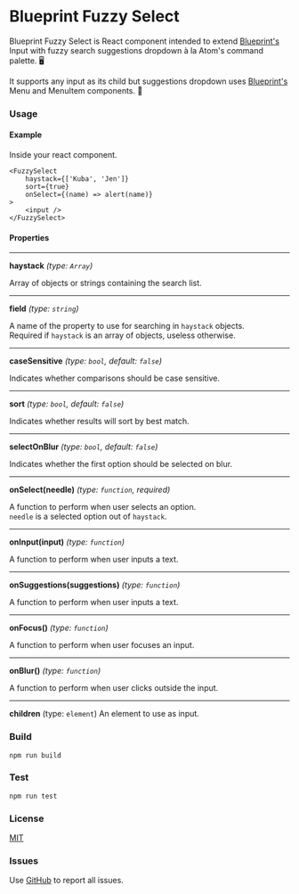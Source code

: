 Blueprint Fuzzy Select
======================

Blueprint Fuzzy Select is React component intended to extend  [Blueprint's](https://github.com/palantir/blueprint) Input with fuzzy search suggestions dropdown à la Atom's command palette. 🖥

It supports any input as its child but suggestions dropdown uses [Blueprint's](https://github.com/palantir/blueprint) Menu and MenuItem components. 💙

### Usage
#### Example
Inside your react component.
```
<FuzzySelect
	haystack={['Kuba', 'Jen']}
	sort={true}
	onSelect={(name) => alert(name)}
>
	<input />
</FuzzySelect>
```

#### Properties

---
**haystack** *(type: `Array`)*

Array of objects or strings containing the search list.

---
**field** *(type: `string`)*

A name of the property to use for searching in `haystack` objects.  
Required if `haystack` is an array of objects, useless otherwise.

---
**caseSensitive** *(type: `bool`, default: `false`)*

Indicates whether comparisons should be case sensitive.

---
**sort** *(type: `bool`, default: `false`)*

Indicates whether results will sort by best match.

---
**selectOnBlur** *(type: `bool`, default: `false`)*

Indicates whether the first option should be selected on blur.

---
**onSelect(needle)** *(type: `function`, required)*

A function to perform when user selects an option.  
`needle` is a selected option out of `haystack`.

---
**onInput(input)** *(type: `function`)*

A function to perform when user inputs a text.

---
**onSuggestions(suggestions)** *(type: `function`)*

A function to perform when user inputs a text.

---
**onFocus()** *(type: `function`)*

A function to perform when user focuses an input.

---
**onBlur()** *(type: `function`)*

A function to perform when user clicks outside the input.

---
**children** (type: `element`)
An element to use as input.

### Build
`npm run build`

### Test
`npm run test`

### License
[MIT](LICENSE)

### Issues
Use [GitHub](https://github.com/Kuba77/blueprint-fuzzy-select/issues) to report all issues.
